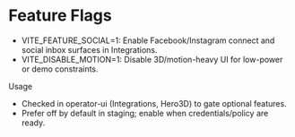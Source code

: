 # Feature Flags

- VITE_FEATURE_SOCIAL=1: Enable Facebook/Instagram connect and social inbox surfaces in Integrations.
- VITE_DISABLE_MOTION=1: Disable 3D/motion-heavy UI for low-power or demo constraints.

Usage
- Checked in operator-ui (Integrations, Hero3D) to gate optional features.
- Prefer off by default in staging; enable when credentials/policy are ready.

